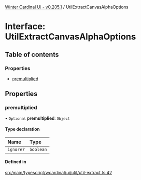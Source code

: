 [Winter Cardinal UI - v0.205.1](../index.md) / UtilExtractCanvasAlphaOptions

# Interface: UtilExtractCanvasAlphaOptions

## Table of contents

### Properties

- [premultiplied](UtilExtractCanvasAlphaOptions.md#premultiplied)

## Properties

### premultiplied

• `Optional` **premultiplied**: `Object`

#### Type declaration

| Name | Type |
| :------ | :------ |
| `ignore?` | `boolean` |

#### Defined in

[src/main/typescript/wcardinal/ui/util/util-extract.ts:42](https://github.com/winter-cardinal/winter-cardinal-ui/blob/v0.205.1/src/main/typescript/wcardinal/ui/util/util-extract.ts#L42)
